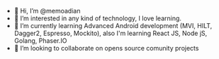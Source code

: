 - 👋 Hi, I’m @memoadian
- 👀 I’m interested in any kind of technology, I love learning.
- 🌱 I’m currently learning Advanced Android development (MVI, HILT, Dagger2, Espresso, Mockito), also I'm learning React JS, Node jS, Golang, Phaser.IO
- 💞️ I’m looking to collaborate on opens source comunity projects

<!---
memoadian/memoadian is a ✨ special ✨ repository because its `README.md` (this file) appears on your GitHub profile.
You can click the Preview link to take a look at your changes.
--->
